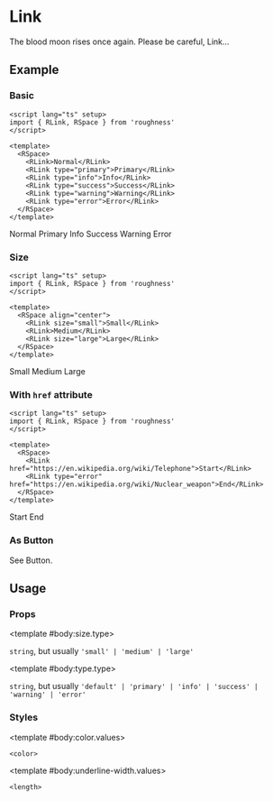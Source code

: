 <script lang="ts" setup>
import { RDetails, RLink, RSpace, RTable } from 'roughness'
</script>

# Link

The blood moon rises once again. Please be careful, Link...

## Example

### Basic

<RDetails>
  <template #summary>Show Code</template>

```vue
<script lang="ts" setup>
import { RLink, RSpace } from 'roughness'
</script>

<template>
  <RSpace>
    <RLink>Normal</RLink>
    <RLink type="primary">Primary</RLink>
    <RLink type="info">Info</RLink>
    <RLink type="success">Success</RLink>
    <RLink type="warning">Warning</RLink>
    <RLink type="error">Error</RLink>
  </RSpace>
</template>
```

</RDetails>

<RSpace>
  <RLink>Normal</RLink>
  <RLink type="primary">Primary</RLink>
  <RLink type="info">Info</RLink>
  <RLink type="success">Success</RLink>
  <RLink type="warning">Warning</RLink>
  <RLink type="error">Error</RLink>
</RSpace>

### Size

<RDetails>
  <template #summary>Show Code</template>

```vue
<script lang="ts" setup>
import { RLink, RSpace } from 'roughness'
</script>

<template>
  <RSpace align="center">
    <RLink size="small">Small</RLink>
    <RLink>Medium</RLink>
    <RLink size="large">Large</RLink>
  </RSpace>
</template>
```

</RDetails>

<RSpace align="center">
  <RLink size="small">Small</RLink>
  <RLink>Medium</RLink>
  <RLink size="large">Large</RLink>
</RSpace>

### With `href` attribute

<RDetails>
  <template #summary>Show Code</template>

```vue
<script lang="ts" setup>
import { RLink, RSpace } from 'roughness'
</script>

<template>
  <RSpace>
    <RLink href="https://en.wikipedia.org/wiki/Telephone">Start</RLink>
    <RLink type="error" href="https://en.wikipedia.org/wiki/Nuclear_weapon">End</RLink>
  </RSpace>
</template>
```

</RDetails>

<RSpace>
  <RLink href="https://en.wikipedia.org/wiki/Telephone">Start</RLink>
  <RLink type="error" href="https://en.wikipedia.org/wiki/Nuclear_weapon">End</RLink>
</RSpace>

### As Button

See <RLink href="/components/button.html#tag">Button</RLink>.

## Usage

### Props

<RSpace overflow>
<RTable
  :columns="['name', 'type', 'default', 'description']"
  :rows="['size', 'type']"
>
  <template #body:*.name="{ row }">{{ row }}</template>

  <template #body:size.type>

  `string`, but usually `'small' | 'medium' | 'large'`

  </template>
  <template #body:size.default>

  `'medium'`

  </template>
  <template #body:size.description>
    Link size type. It's actually just a class name, so you can also pass in another value and declare custom styles for it.
  </template>

  <template #body:type.type>

  `string`, but usually `'default' | 'primary' | 'info' | 'success' | 'warning' | 'error'`

  </template>
  <template #body:type.default>

  `'default'`

  </template>
  <template #body:type.description>
    Link style type. It's actually just a class name, so you can also pass in another value and declare custom styles for it.
  </template>
</RTable>
</RSpace>

### Styles

<RSpace overflow>
<RTable
  :columns="['name', 'values', 'default', 'description']"
  :rows="['color', 'underline-width']"
>
  <template #body:*.name="{ row }">--r-link-{{ row }}</template>

  <template #body:color.values>

  `<color>`

  </template>
  <template #body:color.default>

  `var(--r-common-text-color)` for `default` `type`, other theme colors for other `type`

  </template>
  <template #body:color.description>
    Color of the link.
  </template>

  <template #body:underline-width.values>

  `<length>`

  </template>
  <template #body:underline-width.default>

  `3px` when focused or active, `2px` else

  </template>
  <template #body:underline-width.description>

  Size of the link underline. Only visible when hovered, or with the `href` attribute.

  </template>
</RTable>
</RSpace>
